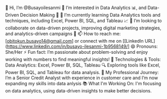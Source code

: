 👋 Hi, I’m @Busayoilesanmi
👀 I’m interested in Data Analytics 📊, and Data-Driven Decision Making 🧠
🌱 I’m currently learning Data Analytics tools and techniques, including Excel, Power BI, SQL, and Tableau 📈
💞️ I’m looking to collaborate on data-driven projects, improving digital marketing strategies, and analytics-driven campaigns 🤝
📫 How to reach me: [obitokun.busayo14@gmail.com] or connect with me on [[LinkedIn URL](https://www.linkedin.com/in/busayo-ilesanmi-1b9568149/]
😄 Pronouns: She/Her
⚡ Fun fact: I’m passionate about problem-solving and enjoy working with numbers to find meaningful insights!
🚀 Technologies & Tools:
Data Analytics: Excel, Power BI, SQL, Tableau
🔍 Exploring tools like Excel, Power BI, SQL, and Tableau for data analysis.
💼 My Professional Journey: I’m a Senior Credit Analyst with experience in customer care and I’m now expanding my skills into data anlysis
📚 What I'm Working On: I'm focusing on data analytics, using data-driven insights to make better decisions.
